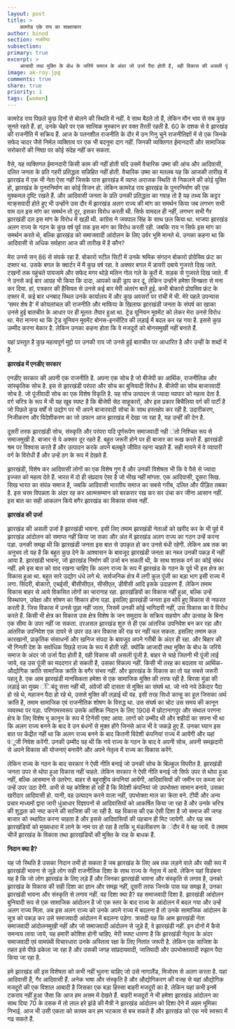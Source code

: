```yaml
---
layout: post
title: >
    कामरेड एके राय का साक्षात्कार
author: binod
section: नजरिया
subsection:
primary: true
excerpt: >
    आजादी तथा मुक्ति के बोध के जरिये समाज के अंदर जो उर्जा पैदा होती है, वही विकास की असली पूंजी है. बाहर से चाहे जितनी भी पूंजी लाई जाये, वह उस पूंजी का मददगार हो सकती है, उसका विकल्प नहीं.
image: ak-roy.jpg
comments: true
share: true
priority: 1
tags: [women]
---
```


कामरेड राय पिछले कुछ दिनों से बोलने की स्थिति में नहीं. वे साथ बैठते तो हैं, लेकिन मौन भाव से सब कुछ सुनते रहते हैं. हां, उनके चेहरे पर एक सात्विक मुस्कान हर वक्त तैरती रहती है. 60 के दशक से वे झारखंड की राजनीति में सक्रिय हैं. आज के पतनशील राजनीति के दौर में उन गिनु चुने राजनीतिज्ञों में से एक जिनके सफेद चादर  जैसे निर्मल व्यक्तित्व पर एक भी बदनुमा दाग नहीं. जिनकी व्यक्तिगत ईमानदारी और सामाजिक सरोकारों की निष्ठा पर कोई संदेह नहीं कर सकता.

वैसे, यह व्यक्तिगत ईमानदारी किसी काम की नहीं होती यदि उसमें वैचारिक उष्मा की आंच और आदिवासी, दलित जनता के प्रति गहरी प्रतिद्धता सन्निहित नहीं होती. वैचारिक उष्मा का मतलब यह कि आजकी तारीख में झारखंड में एक भी नेता ऐसा नहीं जिसके पास झारखंड में व्याप्त अराजक स्थिति से निकलने की कोई युक्ति हो, झारखंड के पुनरनिर्माण का कोई विजन हो. लेकिन कामरेड राय झारखंड के पुनरनिर्माण की एक मुक्कमल दृष्टि रखते हैं. और आदिवासी जनता के प्रति उनकी प्रतिद्धता का गवाह तो है यह तथ्य कि कट्टर माक्र्सवादी होते हुए भी उन्होंने उस दौर में झारखंड अलग राज्य की मांग का समर्थन किया जब लगभग सभी वाम दल इस मांग का समर्थन तो दूर, इसका विरोध करती थी. सिर्फ वामदल ही नहीं, लगभग सभी गैर झारखंडी दल इस मांग के विरोध में खड़ी थी. कांग्रेस ने जयपाल सिंह के साथ छल किया था. भाजपा झारखंड अलग राज्य के गठन के कुछ वर्ष पूर्व तक इस मांग का विरोध करती रही. जबकि राय न सिर्फ इस मांग का समर्थन करते थे, बल्कि झारखंड को समाजवादी आंदोलन के लिए उर्वर भूमि मानते थे. उनका कहना था कि आदिवासी से अधिक सर्वहारा आज की तारीख में है कौन?

मेरा उनसे सन् 86 से संपर्क रहा है. बोकारो स्टील सिटी में उनके श्रमिक संगठन बोकारो प्रोग्रेसिव फ्रंट का दफ्तर था. उसके बगल के क्वार्टर में मैं कुछ वर्ष रहा. वे अक्सर बगल में डायरी दबाये गुजरते दिख जाते. टखनों तक पहुंचते पायजामे और सफेद मगर थोड़े मलिन गोल गले के कुर्ते में. सड़क से गुजरते दिख जाते. मैं ने उनसे कई बार आग्रह भी किया कि दादा, आपको कही ड्राप कर दूं, लेकिन उन्होंने हमेशा विनम्रता से मना कर दिया. हां, पत्रकार की हैसियत से उनसे कई बार मेरी अंतरंग बातें हुई. कभी बोकारो प्रोग्रसिव फ्रंट के दफ्तर में. कई बार धनबाद स्थित उनके कार्यालय में और कुछ अवसरों पर रांची में भी. मेरे पहले उपन्यास ‘समर शेष है’ में कोयलांचल की राजनीति और माफिया के खिलाफ झारखंडी जनता के संघर्ष का खाका उनसे हुई बातचीत के आधार पर ही मूलतः तैयार हुआ था. ट्रेड यूनियन मूवमेंट को लेकर मेरा उनसे विरोध था. मेरा मानना था कि ट्रेड यूनियन मूवमेंट बोनस-इनसेंटिव की लड़ाई में बदल कर रह गया है. इससे कुछ उम्मीद करना बेकार है. लेकिन उनका कहना होता कि वे मजदूरों को बोनसमुखी नहीं बनाते हैं.

यहां प्रस्तुत है कुछ महत्वपूर्ण मुद्दो पर उनकी राय जो उनसे हुई बातचीत पर आधारित है और उन्हीं के शब्दों में है.

**झारखंड में एनडीए सरकार**

एनडीए सरकार की अपनी एक राजनीति है. अपना एक सोच है जो बीजेपी का आर्थिक, राजनीतिक और सांस्कृतिक सोच है. इस से झारखंडी परंपरा और सोच का बुनियादी विरोध है. बीजेपी का सोच बाजारवादी सोच है. जो पूंजीवादी सोच का एक विशेष विकृति है. यह सोच उत्पादन से ज्यादा व्यापार को महत्व देता है. वर्ग चरित्र के रूप में भी यह खूब स्पष्ट है कि बीजेपी सेठ साहूकारों, और इस प्रकार बिचैलिया वर्ग की पार्टी है जो पिछले कुछ वर्षों से उद्योग पर भी अपने बाजारवादी सोचा के साथ हस्तक्षेप कर रही है. उदारीकरण, निजीकरण और विदेशीकरण का जो उफान आज झारखंड में देखा जा रहा है, यह उन्हीं की देन है.

दूसरी तरफ झारखंडी सोच, संस्कृति और परंपरा यदि पूर्णरूपेण समाजवादी नही ंतो निश्चित रूप से समाजमुखी है. बाजार से ये अक्सर दूर रहते हैं. बहुत जरूरी होने पर ही बाजार का रूख करते हैं. झारखंडी श्रम पर विश्वास करते हैं और उत्पादन करके अपने बलबूते जीवित रहना चाहते हैं. सही मायने में वे व्यापारी वर्ग के विरोधी हैं और उन्हें ठग के रूप में देखते हैं.

झारखंडी, विशेष कर आदिवासी लोगों का एक विशेष गुण है और उनकी विशेषता भी कि वे पैसे से ज्यादा इज्जत को महत्व देते हैं. भारत में दो ही संप्रदाय ऐसा है जो भीख नहीं मांगता. एक आदिवासी, दूसरा सिख. सिख भारत का संपंन्न समाज है, जबकि आदिवासी भारतीय समाज का सबसे गरीब, दलित और पीड़ित तबका है. इस चरम विपन्नता के अंदर रह कर आत्मसम्मान को बरकरार रख कर सर उंचा कर जीना आसान नहीं. इस बात का सही आकलन किये बगैर झारखंड का विकास संभव नहीं.

**झारखंड की उर्जा**

झारखंड की असली उर्जा है झारखंडी भावना. इसी लिए तमाम झारखंडी नेताओं को खरीद कर के भी पूर्व में झारखंड आंदोलन को समाप्त नहीं किया जा सका और अंत में झारखंड अलग राज्य का गठन उन्हें करना पड़ा. उनकी समझ थी कि झारखंडी जनता इस बात से उपकृत हो कर उनसे बंधी रहेगी. लेकिन अब तक का अनुभव तो यह है कि बहुत कुछ देने के आश्वासन के बावजूद झारखंडी जनता का नब्ज उनकी पकड़ में नहीं आया है. झारखंडी भावना, जो झारखंड निर्माण की उर्जा बन सकती थी, के साथ शासक वर्ग का कोई संबंध नहीं.
हमे इस बात को याद रखना चाहिए कि अलग राज्य के रूप में झारखंड के गठन के पूर्व भी इस क्षेत्र का विकास हुआ था. बहुत सारे उद्योग धंधे लगे थे. सार्वजनिक क्षेत्र में लगी कुल पूंजी का बड़ा भाग इसी राज्य में लगा. सिंदरी, बोकारो, एचईसी, बीसीसीएल, सीसीएल, डीवीसी आदि इसके उदाहरण हैं. लेकिन तमाम विकास बाहर से आये विकसित लोगों का चारागाह रहा. झारखंडियों का विकास नहीं हुआ, बल्कि उन्हें विस्थापन, उपेक्षा और शोषण का शिकार होना पड़ा. इसलिए झारखंडी जनता इस थोपे हुए विकास से नफरत करती है. जिस विकास में उनसे पूछा नहीं जाता, जिसमें उनकी कोई भागिदारी नहीं, उस विकास का वे विरोध करते हैं. किसी भी क्षेत्र का विकास उस क्षेत्र विशेष के जन समुदाय के सक्रिय सहयोग और उत्साह के बिना एक सीमा के उपर नहीं जा सकता. दरअसल झारखंड शुरु से ही एक आंतरिक उपनिवेश बन कर रहा और आंतरिक उपनिवेश एक दायरे से उपर उठ कर विकास की राह पर नहीं चल सकता. इसलिए तमाम कल कारखानों, प्राकृतिक संसाधनों और खनिज संपदा के बावजूद अपने गरीबी के अंदर ही रहा. और बिहार की भी गिनती देश के सर्वाधिक पिछड़े राज्य के रूप में होती रही. क्योंकि आजादी तथा मुक्ति के बोध के जरिये समाज के अंदर जो उर्जा पैदा होती है, वही विकास की असली पूंजी है. बाहर से चाहे जितनी भी पूंजी लाई जाये, वह उस पूंजी का मददगार हो सकती है, उसका विकल्प नहीं. किसी भी तरह का बदलाव या आर्थिक-औद्योगिक क्रांति सामाजिक क्रांति के बगैर संभव नहीं. और झारखंड के विकास का तो यह सबसे जरूरी पहलू है. एक आम झारखंडी मानसिकता हमेशा से एक सामाजिक मुक्ति की तरफ रही है. बिरसा मुंडा की लड़ाई का मुख्य ंिबंदू सत्ता नहीं थी, अंग्रेजों की दासता से मुक्ति का संघर्ष था. जो नये नये ठेकेदार पैदा हो रहे थे, महाजन पैदा हो रहे थे, उससे मुक्ति की लड़ाई थी वह. इसी तरह सिधो कान्हू का हूल जिसका अर्थ क्रांति है, तमाम सामाजिक एवं राजनीतिक शोषण के विरुद्ध था. उस संघर्ष का चोट उस समय की कानून व्यवस्था पर पड़ा. परिणामस्वरूप उसके आंशिक निदान के लिए 1908 में छोटानागपुर और संथाल परगना क्षेत्र के लिए विशेष भू कानून के रूप में टिनेंसी एक्ट आया. लागों को उम्मीद थी और शहीदों का सपना भी था कि अलग राज्य बनने के बाद वे उन बंधनों से मुक्त होंगे जिनसे आज भी वे जकड़े हुए हैं. उनका घ्यान इस बात पर केंद्रीत नहीं था कि अलग राज्य बनने के बाद कितनी विदेशी कंपनियां राज्य में आयेंगी और यहां पंूजी निवेश करेंगी. उनकी उम्मीद यह थी कि नये राज्य के गठन के बाद वे अपनी सोच, अपनी समझदारी से अपने विकास की योजनाएं बनायेंगे और अपने नेतृत्व में राज्य का विकास करेंगे.

लेकिन राज्य के गठन के बाद सरकार ने ऐसी नीति बनाई जो उनकी सोच के बिल्कुल विपरीत है. झारखंडी जनता उपर से थोपा हुआ विकास नहीं चाहते. लेकिन सरकार ने ऐसी नीति बनाई जो सिर्फ उपर से थोपा हुआ नहीं, बल्कि आसमान से उतरेगा. बाहर से बहुराष्ट्रीय कंपनियां आयेंगी, आदिवासियों की जमीन पर कब्जा कर उन्हें उपर उठा देंगी. अभी से यह कोशिश हो रही है कि विदेशी कंपनियां जो उपभोक्ता सामान बनाये, उसका खरीदार आदिवासी हो. यानी, वह उत्पादन करने वाला नहीं, उपभोक्ता माल का क्रेता बने. टीवी और अन्य प्रचार माध्यमों द्वारा जारी धुंआधार विज्ञापनों से आदिवासियों को आकर्षित किया जा रहा है और उनके चरित्र की शुद्धता को नष्ट करने की साजिश की जा रही है. यह विकास की एक ऐसी दिशा है जो समाज की जगह बाजार को स्थापित करना चाहता है और इससे आदिवासियों की पहचान ही मिट जायेगी. और यह सब झारखंडियों को मुख्यधारा में लाने के नाम पर हो रहा है ताकि भू मंडलीकरण के ंदौर में वे बह जायें.
ये तमाम चीजें झारखंड के विकास तथा झारखंडियों की मुक्ति के राह के बाधक हैं.

**निदान क्या है?**

यह जो स्थिति है उसका निदान तभी हो सकता है जब झारखंड के लिए अब तक लड़ने वाले और सही रूप में झारखंडी भावना से जुड़े लोग सही राजनीतिक दिशा के साथ राज्य के नेतृत्व में आये. लेकिन यहां विडंबना यह है कि जो लोग झारखंड के लिए लड़े हैं और जिनका झारखंडी भावना और संस्कृति से लगाव है, उनको झारखंड के विकास की सही दिशा का ज्ञान और समझ नहीं, दूसरी तरफ जिनके पास यह समझ है, उनका झारखंडी भावना और संस्कृति से लगाव नहीं. वह दिशा क्या है? वह समाजवादी दिशा है. झारखंडी आंदोलन बुनियादी रूप से एक सामाजिक आंदोलन है जो एक स्तर के बाद राज्य के आंदोलन में बदल गया और उन्हें अलग राज्य मिला. अब इस अलग राज्य को उनके अपने राज्य में बदलना है तो उनके सामाजिक आंदोलन के सूत्र को पकड़ कर उसे समाजवादी आंदोलन में बदलना पड़ेगा. त्रासदी यह कि आम झारखंडी नेता समाजवादी आंदोलनमुखी नहीं और जो समाजवादी आंदोलन से जुड़े हैं, वे झारखंडी नहीं. इन दोनों में कैसे समन्वय लाया जाये, यह हमारी कोशिश होनी चाहिए. मेरी स्पष्ट धारणा है कि झारखंडी नेतृत्व के अंदर समाजवादी एवं वामपंथी विचारधारा उनके अस्तित्व रक्षा के लिए नितांत जरूरी है. लेकिन एक साजिश के तहत इसे पीछे ढकेला जा रहा है और उसकी जगह सांप्रदायवादी, जातिवादी और उपभोक्तावादी रुझान पैदा किया जा रहा है.

हमे झारखंड की इस विशेषता को कभी नहीं भूलना चाहिए जो उसे नागालैंड, मिजोरम से अलग करता है. यहां आदिवासी हैं, गैर आदिवासी हैं. अनेक भाषा और संस्कृति है और औद्योगिकरण की वजह से यहां औद्योगिक मजदूरों की एक विशाल आबादी है जिसका एक बड़ा हिस्सा बाहरी मजदूरों का है. लेकिन यहां कभी इनमें टकराव नहीं हुआ जैसा कि आज हम असम में देखते हैं. बाहरी मजदूरों ने भी हमेशा झारखंड आंदोलन का साथ दिया 70 के दसक में तो लाल हरे झंडे की मैत्री ने झारखंड आंदोलन को दिशा देने में अहम भूमिका निभाई. आज भी उसी एकता को कायम कर हम भटकाव से बच सकते हैं और झारखंड को एक नये स्वरूप में गढ सकते हैं.
